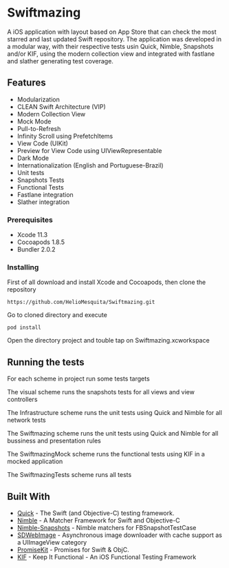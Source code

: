 # Swiftmazing

A iOS application with layout based on App Store that can check the most starred and last updated Swift repository.
The application was developed in a modular way, with their respective tests usin Quick, Nimble, Snapshots and/or KIF, using the modern collection view and integrated with fastlane and slather generating test coverage.

## Features

* Modularization
* CLEAN Swift Architecture (VIP)
* Modern Collection View
* Mock Mode
* Pull-to-Refresh
* Infinity Scroll using PrefetchItems
* View Code (UIKit)
* Preview for View Code using UIViewRepresentable
* Dark Mode
* Internationalization (English and Portuguese-Brazil)
* Unit tests
* Snapshots Tests
* Functional Tests
* Fastlane integration
* Slather integration

### Prerequisites

* Xcode 11.3
* Cocoapods 1.8.5
* Bundler 2.0.2

### Installing

First of all download and install Xcode and Cocoapods, then clone the repository

```
https://github.com/HelioMesquita/Swiftmazing.git
```

Go to cloned directory and execute

```
pod install
```

Open the directory project and touble tap on Swiftmazing.xcworkspace

## Running the tests

For each scheme in project run some tests targets
<p>The visual scheme runs the snapshots tests for all views and view controllers</p>
<p>The Infrastructure scheme runs the unit tests using Quick and Nimble for all network tests</p>
<p>The Swiftmazing scheme runs the unit tests using Quick and Nimble for all bussiness and presentation rules</p>
<p>The SwiftmazingMock scheme runs the functional tests using KIF in a mocked application</p>
<p>The SwiftmazingTests scheme runs all tests</p>

## Built With

* [Quick](https://github.com/Quick/Quick) - The Swift (and Objective-C) testing framework.
* [Nimble](https://github.com/Quick/Nimble) -   A Matcher Framework for Swift and Objective-C
* [Nimble-Snapshots](Nimble-Snapshots) - Nimble matchers for FBSnapshotTestCase
* [SDWebImage](https://github.com/SDWebImage/SDWebImage) - Asynchronous image downloader with cache support as a UIImageView category
* [PromiseKit](https://github.com/mxcl/PromiseKit) - Promises for Swift & ObjC.
* [KIF](https://github.com/kif-framework/KIF) - Keep It Functional - An iOS Functional Testing Framework
